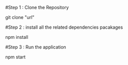 #Step 1 : Clone the Repository

git clone "url"

#Step 2 : install all the related dependencies pacakages

npm install

#Step 3 : Run the application

npm start
